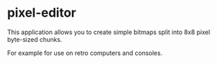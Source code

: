 # pixel-editor

This application allows you to create simple bitmaps split into 8x8 pixel byte-sized chunks.

For example for use on retro computers and consoles.


